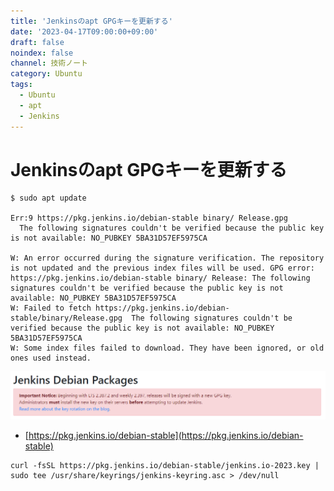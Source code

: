 ```yaml
---
title: 'Jenkinsのapt GPGキーを更新する'
date: '2023-04-17T09:00:00+09:00'
draft: false
noindex: false
channel: 技術ノート
category: Ubuntu
tags:
  - Ubuntu
  - apt
  - Jenkins
---
```

# Jenkinsのapt GPGキーを更新する

```plain
$ sudo apt update

Err:9 https://pkg.jenkins.io/debian-stable binary/ Release.gpg
  The following signatures couldn't be verified because the public key is not available: NO_PUBKEY 5BA31D57EF5975CA

W: An error occurred during the signature verification. The repository is not updated and the previous index files will be used. GPG error: https://pkg.jenkins.io/debian-stable binary/ Release: The following signatures couldn't be verified because the public key is not available: NO_PUBKEY 5BA31D57EF5975CA
W: Failed to fetch https://pkg.jenkins.io/debian-stable/binary/Release.gpg  The following signatures couldn't be verified because the public key is not available: NO_PUBKEY 5BA31D57EF5975CA
W: Some index files failed to download. They have been ignored, or old ones used instead.
```

![Jenkins GPG key update notice](images/jenkins_gpg_key_update_notice.png)

- [https://pkg.jenkins.io/debian-stable](https://pkg.jenkins.io/debian-stable)

```shell
curl -fsSL https://pkg.jenkins.io/debian-stable/jenkins.io-2023.key | sudo tee /usr/share/keyrings/jenkins-keyring.asc > /dev/null
```
